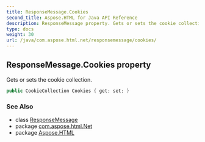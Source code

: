 ```yaml
---
title: ResponseMessage.Cookies
second_title: Aspose.HTML for Java API Reference
description: ResponseMessage property. Gets or sets the cookie collection
type: docs
weight: 30
url: /java/com.aspose.html.net/responsemessage/cookies/
---
```

## ResponseMessage.Cookies property

Gets or sets the cookie collection.

```java
public CookieCollection Cookies { get; set; }
```

### See Also

* class [ResponseMessage](../)
* package [com.aspose.html.Net](../../responsemessage/)
* package [Aspose.HTML](../../../)
